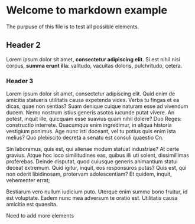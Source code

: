 # Welcome to markdown example

The purpuse of this file is to test all possible elements.

## Header 2

Lorem ipsum dolor sit amet, __consectetur adipiscing elit__. Si est nihil nisi corpus, __summa erunt illa__: valitudo, vacuitas doloris, pulchritudo, cetera.

### Header 3

Lorem ipsum dolor sit amet, consectetur adipiscing elit. Quid enim de amicitia statueris utilitatis causa expetenda vides. Verba tu fingas et ea dicas, quae non sentias? Suam denique cuique naturam esse ad vivendum ducem. Nemo nostrum istius generis asotos iucunde putat vivere. An potest, inquit ille, quicquam esse suavius quam nihil dolere? Duo Reges: constructio interrete. Quacumque enim ingredimur, in aliqua historia vestigium ponimus. Age nunc isti doceant, vel tu potius quis enim ista melius? Quo plebiscito decreta a senatu est consuli quaestio Cn. 

Sin laboramus, quis est, qui alienae modum statuat industriae? At certe gravius. Atque hoc loco similitudines eas, quibus illi uti solent, dissimillimas proferebas. Deinde disputat, quod cuiusque generis animantium statui deceat extremum. Quid igitur, inquit, eos responsuros putas? Quis est, qui non oderit libidinosam, protervam adolescentiam? Et quidem, inquit, vehementer errat; 

Bestiarum vero nullum iudicium puto. Uterque enim summo bono fruitur, id est voluptate. Eadem nunc mea adversum te oratio est. Utilitatis causa amicitia est quaesita. 


Need to add more elements
